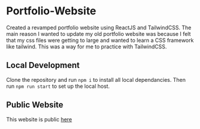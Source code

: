 # Portfolio-Website

Created a revamped portfolio website using ReactJS and TailwindCSS. The main reason I wanted to update my old portfolio website was because I felt that my css files were getting to large and wanted to learn a CSS framework like tailwind. This was a way for me to practice with TailwindCSS.

## Local Development

Clone the repository and run `npm i` to install all local dependancies. Then run `npm run start` to set up the local host.

## Public Website

This website is public [here](https://kishany.tech/)
